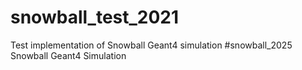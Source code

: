 # snowball_test_2021
Test implementation of Snowball Geant4 simulation
#snowball_2025
Snowball Geant4 Simulation
